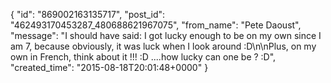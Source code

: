  {
   "id": "869002163135717",
   "post_id": "462493170453287_480688621967075",
   "from_name": "Pete Daoust",
   "message": "I should have said: I got lucky enough to be on my own since I am 7, because obviously, it was luck when I look around :D\n\nPlus, on my own in French, think about it !!! :D ....how lucky can one be ? :D",
   "created_time": "2015-08-18T20:01:48+0000"
 }
